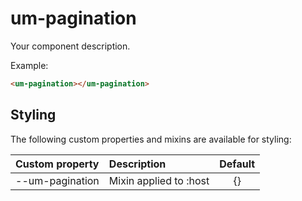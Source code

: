 # um-pagination

Your component description.

Example:
```html
<um-pagination></um-pagination>
```

## Styling

The following custom properties and mixins are available for styling:

| Custom property | Description     | Default        |
|:----------------|:----------------|:--------------:|
| --um-pagination  | Mixin applied to :host     | {}  |

